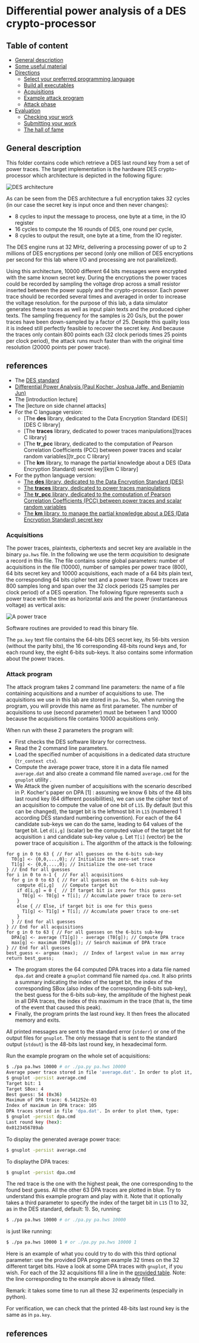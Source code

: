# Differential power analysis of a DES crypto-processor



## Table of content
* [General description](#general-description)
* [Some useful material](#some-useful-material)
* [Directions](#directions)
    * [Select your preferred programming language](#select-your-preferred-programming-language)
    * [Build all executables](#build-all-executables)
    * [Acquisitions](#acquisitions)
    * [Example attack program](#example-attack-program)
    * [Attack phase](#attack-phase)
* [Evaluation](#evaluation)
    * [Checking your work](#checking-your-work)
    * [Submitting your work](#submitting-your-work)
    * [The hall of fame](#the-hall-of-fame)

## General description

This folder contains code which retrieve a DES last round key from a set of power traces. The target implementation is the hardware DES crypto-processor which architecture is depicted in the following figure:

![DES architecture]

As can be seen from the DES architecture a full encryption takes 32 cycles (in our case the secret key is input once and then never changes):

* 8 cycles to input the message to process, one byte at a time, in the IO register
* 16 cycles to compute the 16 rounds of DES, one round per cycle,
* 8 cycles to output the result, one byte at a time, from the IO register.


The DES engine runs at 32 MHz, delivering a processing power of up to 2 millions of DES encryptions per second (only one million of DES encryptions per second for this lab where I/O and processing are not parallelized).

Using this architecture, 10000 different 64 bits messages were encrypted with the same known secret key. During the encryptions the power traces could be recorded by sampling the voltage drop across a small resistor inserted between the power supply and the crypto-processor.
Each power trace should be recorded several times and averaged in order to increase the voltage resolution.
for the purpose of this lab, a data simulator generates these traces as well as input plain texts and the produced cipher texts.
The sampling frequency for the samples is 20 Gs/s, but the power traces have been down-sampled by a factor of 25. Despite this quality loss it is indeed still perfectly feasible to recover the secret key. And because the traces only contain 800 points each (32 clock periods times 25 points per clock period), the attack runs much faster than with the original time resolution (20000 points per power trace). 

## references

* The [DES standard]
* [Differential Power Analysis (Paul Kocher, Joshua Jaffe, and Benjamin Jun)]
* The [introduction lecture]
* The [lecture on side channel attacks]
* For the C language version:
    * [The **des** library, dedicated to the Data Encryption Standard (DES)][DES C library]
    * [The **traces** library, dedicated to power traces manipulations][traces C library]
    * [The **tr\_pcc** library, dedicated to the computation of Pearson Correlation Coefficients (PCC) between power traces and scalar random variables][tr_pcc C library]
    * [The **km** library, to manage the partial knowledge about a DES (Data Encryption Standard) secret key][km C library]
* For the python language version:
    * [The **des** library, dedicated to the Data Encryption Standard (DES)][DES python library]
    * [The **traces** library, dedicated to power traces manipulations][traces python library]
    * [The **tr\_pcc** library, dedicated to the computation of Pearson Correlation Coefficients (PCC) between power traces and scalar random variables][tr_pcc python library]
    * [The **km** library, to manage the partial knowledge about a DES (Data Encryption Standard) secret key][km python library]


### Acquisitions

The power traces, plaintexts, ciphertexts and secret key are available in the binary `pa.hws` file. In the following we use the term _acquisition_ to designate a record in this file. The file contains some global parameters: number of acquisitions in the file (10000), number of samples per power trace (800), 64 bits secret key and 10000 acquisitions, each made of a 64 bits plain text, the corresponding 64 bits cipher text and a power trace. Power traces are 800 samples long and span over the 32 clock periods (25 samples per clock period) of a DES operation. The following figure represents such a power trace with the time as horizontal axis and the power (instantaneous voltage) as vertical axis:

![A power trace]

Software routines are provided to read this binary file.

The `pa.key` text file contains the 64-bits DES secret key, its 56-bits version (without the parity bits), the 16 corresponding 48-bits round keys and, for each round key, the eight 6-bits sub-keys. It also contains some information about the power traces.

### Attack program
The attack program takes 2 command line parameters: the name of a file containing acquisitions and a number of acquisitions to use. The acquisitions we use in this lab are stored in `pa.hws`. So, when running the program, you will provide this name as first parameter. The number of acquisitions to use (second parameter) must be between 1 and 10000 because the acquisitions file contains 10000 acquisitions only.

When run with these 2 parameters the program will:
* First checks the DES software library for correctness.
* Read the 2 command line parameters.
* Load the specified number of acquisitions in a dedicated data structure (`tr_context ctx`).
* Compute the average power trace, store it in a data file named `average.dat` and also create a command file named `average.cmd` for the `gnuplot` utility .
* We Attack the given number of acquisitions with the scenario described in P. Kocher's paper on DPA [1] : assuming we know 6 bits of the 48 bits last round key (64 different possibilities), we can use the cipher text of an acquisition to compute the value of one bit of `L15`. By default (but this can be changed), the target bit is the leftmost bit in `L15` (numbered 1 according DES standard numbering convention). For each of the 64 candidate sub-keys we can do the same, leading to 64 values of the target bit. Let `d[i,g]` (scalar) be the computed value of the target bit for acquisition `i` and candidate sub-key value `g`. Let `T[i]` (vector) be the power trace of acquisition `i`. The algorithm of the attack is the following:

```
for g in 0 to 63 { // For all guesses on the 6-bits sub-key
  T0[g] <- {0,0,...,0}; // Initialize the zero-set trace
  T1[g] <- {0,0,...,0}; // Initialize the one-set trace
} // End for all guesses
for i in 0 to n-1 {  // For all acquisitions
  for g in 0 to 63 { // For all guesses on the 6-bits sub-key
    compute d[i,g]   // Compute target bit
    if d[i,g] = 0 {  // If target bit is zero for this guess
      T0[g] <- T0[g] + T[i]; // Accumulate power trace to zero-set
    }
    else { // Else, if target bit is one for this guess
      T1[g] <- T1[g] + T[i]; // Accumulate power trace to one-set
    }
  } // End for all guesses
} // End for all acquisitions
for g in 0 to 63 { // For all guesses on the 6-bits sub-key
  DPA[g] <- average (T1[g]) - average (T0[g]); // Compute DPA trace
  max[g] <- maximum (DPA[g]); // Search maximum of DPA trace
} // End for all guesses
best_guess <- argmax (max);  // Index of largest value in max array
return best_guess;
```

* The program stores the 64 computed DPA traces into a data file named `dpa.dat` and create a `gnuplot` command file named `dpa.cmd`. It also prints a summary indicating the index of the target bit, the index of the corresponding SBox (also index of the corresponding 6-bits sub-key), the best guess for the 6-bits sub-key, the amplitude of the highest peak in all DPA traces, the index of this maximum in the trace (that is, the time of the event that caused this peak).
* Finally, the program prints the last round key. It then frees the allocated memory and exits.

All printed messages are sent to the standard error (`stderr`) or one of the output files for `gnuplot`. The only message that is sent to the standard output (`stdout`) is the 48-bits last round key, in hexadecimal form.

Run the example program on the whole set of acquisitions:
```bash
$ ./pa pa.hws 10000 # or ./pa.py pa.hws 10000
Average power trace stored in file 'average.dat'. In order to plot it, type:
$ gnuplot -persist average.cmd
Target bit: 1
Target SBox: 4
Best guess: 54 (0x36)
Maximum of DPA trace: 6.541252e-03
Index of maximum in DPA trace: 105
DPA traces stored in file 'dpa.dat'. In order to plot them, type:
$ gnuplot -persist dpa.cmd
Last round key (hex):
0x0123456789ab
```

To display the generated average power trace:

```bash
$ gnuplot -persist average.cmd
```
To displaythe DPA traces:

```bash
$ gnuplot -persist dpa.cmd
```

The red trace is the one with the highest peak, the one corresponding to the found best guess. All the other 63 DPA traces are plotted in blue. 
Try to understand this example program and play with it. Note that it optionally takes a third parameter to specify the index of the target bit in `L15` (1 to 32, as in the DES standard, default: 1). So, running:

```bash
$ ./pa pa.hws 10000 # or ./pa.py pa.hws 10000
```

is just like running:

```bash
$ ./pa pa.hws 10000 1 # or ./pa.py pa.hws 10000 1
```

Here is an example of what you could try to do with this third optional parameter: use the provided DPA program example 32 times on the 32 different target bits. Have a look at some DPA traces with `gnuplot`, if you wish. For each of the 32 acquisitions fill a line in the [provided table]. Note: the line corresponding to the example above is already filled.

Remark:  it takes some time to run all these 32 experiments (especially in python).


For verification, we can check that the printed 48-bits last round key is the same as in `pa.key`.


## references
[initial setup]: https://gitlab.eurecom.fr/renaud.pacalet/hwsec#gitlab-and-git-set-up
[DES standard]: ./des.pdf
[A power trace]: ../doc/trace.png
[provided table]: ../doc/des_pa_table.pdf
[DES architecture]: ../doc/des_architecture.png
[Differential Power Analysis (Paul Kocher, Joshua Jaffe, and Benjamin Jun)]: https://42xtjqm0qj0382ac91ye9exr-wpengine.netdna-ssl.com/wp-content/uploads/2015/08/DPA.pdf
[DES python library]: http://soc.eurecom.fr/HWSec/doc/pa/python/des.html
[traces python library]: http://soc.eurecom.fr/HWSec/doc/pa/python/traces.html
[tr_pcc python library]: http://soc.eurecom.fr/HWSec/doc/pa/python/tr_pcc.html
[km python library]: http://soc.eurecom.fr/HWSec/doc/pa/python/km.html


<!-- vim: set tabstop=4 softtabstop=4 shiftwidth=4 noexpandtab textwidth=0: -->
